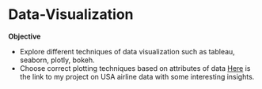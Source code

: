 # Data-Visualization

**Objective**
- Explore different techniques of data visualization such as tableau, seaborn, plotly, bokeh.
- Choose correct plotting techniques based on attributes of data
[Here](https://arpitaj5.github.io/airline.html) is the link to my project on USA airline data with some interesting insights.
